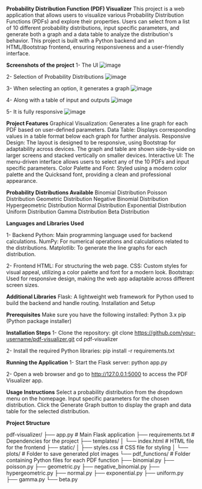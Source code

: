 **Probability Distribution Function (PDF) Visualizer**
This project is a web application that allows users to visualize various Probability Distribution Functions (PDFs) and explore their properties. Users can select from a list of 10 different probability distributions, input specific parameters, and generate both a graph and a data table to analyze the distribution's behavior. This project is built with a Python backend and an HTML/Bootstrap frontend, ensuring responsiveness and a user-friendly interface.

**Screenshots of the project**
1- The UI
![image](https://github.com/user-attachments/assets/4746ea6f-52a6-41c2-8343-a6b3a03f177f)

2- Selection of Probability Distributions
![image](https://github.com/user-attachments/assets/6ba41fb6-bb26-4353-b37e-c88d92fb8156)

3- When selecting an option, it generates a graph
![image](https://github.com/user-attachments/assets/020bf05a-3e48-486f-9caa-f07fa9b0796f)

4- Along with a table of input and outputs
![image](https://github.com/user-attachments/assets/7f945029-082a-4fb5-a67d-922f6c479131)

5- It is fully responsive
![image](https://github.com/user-attachments/assets/015c5e67-1972-4a6d-a719-800c07bd7cb3)


**Project Features**
Graphical Visualization: Generates a line graph for each PDF based on user-defined parameters.
Data Table: Displays corresponding values in a table format below each graph for further analysis.
Responsive Design: The layout is designed to be responsive, using Bootstrap for adaptability across devices. The graph and table are shown side-by-side on larger screens and stacked vertically on smaller devices.
Interactive UI: The menu-driven interface allows users to select any of the 10 PDFs and input specific parameters.
Color Palette and Font: Styled using a modern color palette and the Quicksand font, providing a clean and professional appearance.

**Probability Distributions Available**
Binomial Distribution
Poisson Distribution
Geometric Distribution
Negative Binomial Distribution
Hypergeometric Distribution
Normal Distribution
Exponential Distribution
Uniform Distribution
Gamma Distribution
Beta Distribution

**Languages and Libraries Used**

1- Backend
Python: Main programming language used for backend calculations.
NumPy: For numerical operations and calculations related to the distributions.
Matplotlib: To generate the line graphs for each distribution.

2- Frontend
HTML: For structuring the web page.
CSS: Custom styles for visual appeal, utilizing a color palette and font for a modern look.
Bootstrap: Used for responsive design, making the web app adaptable across different screen sizes.

**Additional Libraries**
Flask: A lightweight web framework for Python used to build the backend and handle routing.
Installation and Setup

**Prerequisites**
Make sure you have the following installed:
Python 3.x
pip (Python package installer)

**Installation Steps**
1- Clone the repository:
git clone https://github.com/your-username/pdf-visualizer.git
cd pdf-visualizer

2- Install the required Python libraries:
pip install -r requirements.txt

**Running the Application**
1- Start the Flask server:
python app.py

2- Open a web browser and go to http://127.0.0.1:5000 to access the PDF Visualizer app.

**Usage Instructions**
Select a probability distribution from the dropdown menu on the homepage.
Input specific parameters for the chosen distribution.
Click the Generate Graph button to display the graph and data table for the selected distribution.

**Project Structure**

pdf-visualizer/
├── app.py                    # Main Flask application
├── requirements.txt          # Dependencies for the project
├── templates/
│   └── index.html            # HTML file for the frontend
├── static/
│   ├── styles.css            # CSS file for styling
│   └── plots/                # Folder to save generated plot images
└── pdf_functions/            # Folder containing Python files for each PDF function
    ├── binomial.py
    ├── poisson.py
    ├── geometric.py
    ├── negative_binomial.py
    ├── hypergeometric.py
    ├── normal.py
    ├── exponential.py
    ├── uniform.py
    ├── gamma.py
    └── beta.py


